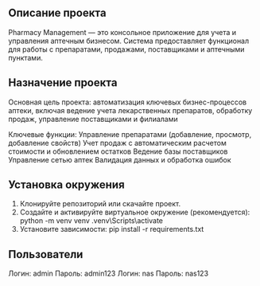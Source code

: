 ## Описание проекта
Pharmacy Management — это консольное приложение для учета и управления аптечным бизнесом. Система предоставляет функционал для работы с препаратами, продажами, поставщиками и аптечными пунктами.

## Назначение проекта
Основная цель проекта: автоматизация ключевых бизнес-процессов аптеки, включая ведение учета лекарственных препаратов, обработку продаж, управление поставщиками и филиалами

Ключевые функции:
Управление препаратами (добавление, просмотр, добавление свойств)
Учет продаж с автоматическим расчетом стоимости и обновлением остатков
Ведение базы поставщиков
Управление сетью аптек
Валидация данных и обработка ошибок

## Установка окружения 
1. Клонируйте репозиторий или скачайте проект. 
2. Создайте и активируйте виртуальное окружение (рекомендуется): 
python -m venv venv 
.venv\Scripts\activate 
3. Установите зависимости: 
pip install -r requirements.txt

## Пользователи
Логин: admin  Пароль: admin123
Логин: nas  Пароль: nas123
